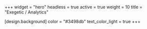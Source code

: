 +++
widget = "hero"
headless = true
active = true
weight = 10
title = "Exegetic / Analytics"

[design.background]
  color = "#3498db"
  text_color_light = true
+++
